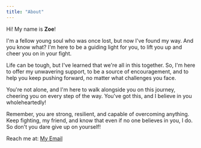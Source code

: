 ```yaml
---
title: "About"
---
```


Hi! My name is **Zoe**!

I'm a fellow young soul who was once lost, but now I've found my way. And you know what? I'm here to be a guiding light for you, to lift you up and cheer you on in your fight.

Life can be tough, but I've learned that we're all in this together. So, I'm here to offer my unwavering support, to be a source of encouragement, and to help you keep pushing forward, no matter what challenges you face.

You're not alone, and I'm here to walk alongside you on this journey, cheering you on every step of the way. You've got this, and I believe in you wholeheartedly!

Remember, you are strong, resilient, and capable of overcoming anything. Keep fighting, my friend, and know that even if no one believes in you, I do. So don't you dare give up on yourself!

Reach me at: [My Email](mailto:eoztea@gmail.com)
